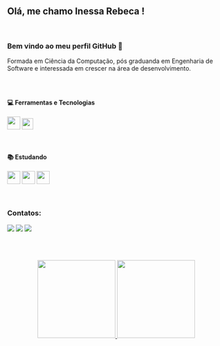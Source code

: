 ## Olá, me chamo Inessa Rebeca ! 
<br />


### Bem vindo ao meu perfil GitHub 👋
Formada em Ciência da Computação, pós graduanda em Engenharia de Software e interessada em crescer na área de desenvolvimento.

<br />

##

#### :computer: Ferramentas e Tecnologias	 
<img src="https://cdn.jsdelivr.net/gh/devicons/devicon/icons/git/git-plain.svg" width="30" height="30" />     <img src="https://cdn.jsdelivr.net/gh/devicons/devicon/icons/bootstrap/bootstrap-plain.svg" width="26" height="26"/>

<br />


#### :books: Estudando
<img src="https://cdn.jsdelivr.net/gh/devicons/devicon/icons/html5/html5-original.svg" width="30" height="30"/>  <img src="https://cdn.jsdelivr.net/gh/devicons/devicon/icons/css3/css3-original.svg" width="30" height="30"/>  <img src="https://cdn.jsdelivr.net/gh/devicons/devicon/icons/javascript/javascript-original.svg" width="30" height="30" />

<br />

### Contatos:
<div>
<a href="https://www.linkedin.com/in/inessa-rebeca-16a196b7/" target="_blank"><img src="https://img.shields.io/badge/-LinkedIn-%230077B5?style=for-the-badge&logo=linkedin&logoColor=white" target="_blank"></a>   
<a href="https://instagram.com/inessarebeca" target="_blank"><img src="https://img.shields.io/badge/-Instagram-%23E4405F?style=for-the-badge&logo=instagram&logoColor=white" target="_blank"></a>
<a href = "mailto:contato@inessarebeca5"><img src="https://img.shields.io/badge/Gmail-D14836?style=for-the-badge&logo=gmail&logoColor=white" target="_blank"></a>
</div>

<br />
<br />

##

<p align="center">
<a href="https://github.com/rebeca8">
<img height="180em" src="https://github-readme-stats.vercel.app/api/top-langs/?username=rebeca8&layout=compact&langs_count=7&theme=algolia"/>
<img height="180em" src="https://github-readme-stats.vercel.app/api?username=rebeca8&show_icons=true&theme=algolia&include_all_commits=true&count_private=true"/>
  </a>
  </p> 
  
  
  
